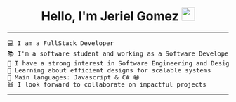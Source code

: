 <h1 align="center">
Hello, I'm Jeriel Gomez 
	<a href="https://github.com/Bouaskaoun" target="_self">
		<img src="https://media.giphy.com/media/hvRJCLFzcasrR4ia7z/giphy.gif" width="30">
	</a>
</h1>

<hr>

<pre>
💻 I am a FullStack Developer
📚 I'm a software student and working as a Software Developer 
📝 I have a strong interest in Software Engineering and Design
🌱 Learning about efficient designs for scalable systems
🌟 Main languages: Javascript & C# 😁
😃 I look forward to collaborate on impactful projects
</pre>
<hr>


